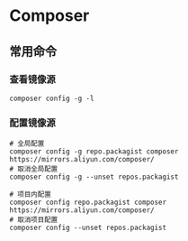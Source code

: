 # Composer

## 常用命令

### 查看镜像源

```linux
composer config -g -l
```

### 配置镜像源

```linux
# 全局配置
composer config -g repo.packagist composer https://mirrors.aliyun.com/composer/
# 取消全局配置
composer config -g --unset repos.packagist

# 项目内配置
composer config repo.packagist composer https://mirrors.aliyun.com/composer/
# 取消项目配置
composer config --unset repos.packagist

```



